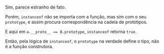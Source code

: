 Sim, parece estranho de fato.

Porém, `instanceof` não se importa com a função, mas sim com o seu `prototype`, e assim procura correspondência na cadeia de protótipos.

E aqui em `a.__proto__ == B.prototype`, `instanceof` retorna `true`.

Então, pela lógica de `instanceof`, o `prototype` na verdade define o tipo, não é a função construtora.
